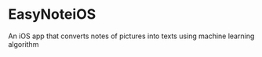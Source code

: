 # EasyNoteiOS
An iOS app that converts notes of pictures into texts using machine learning algorithm
